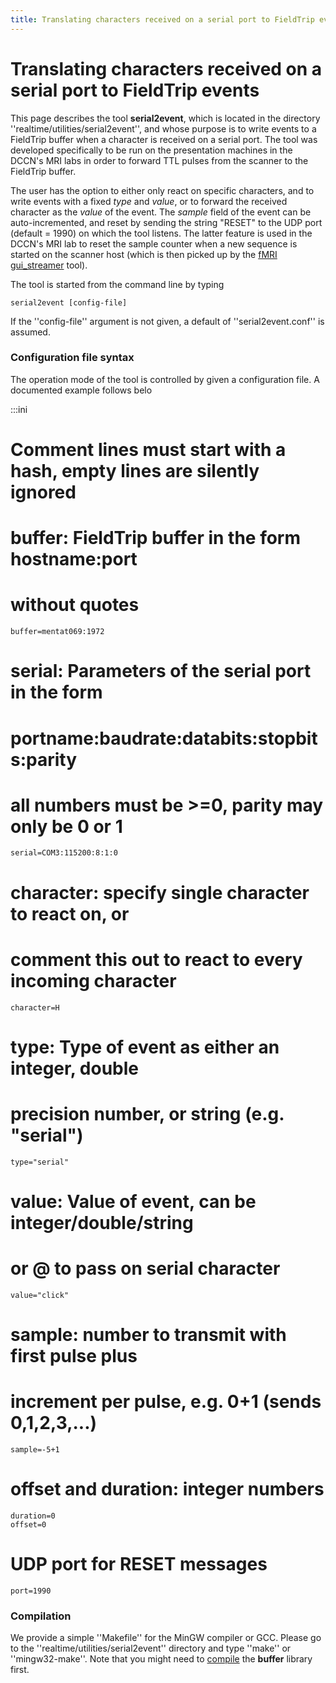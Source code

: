 ```yaml
---
title: Translating characters received on a serial port to FieldTrip events
---
```


# Translating characters received on a serial port to FieldTrip events

This page describes the tool **serial2event**, which is located in the directory ''realtime/utilities/serial2event'', and whose purpose is to write events to a FieldTrip buffer when a character is received on a serial port. The tool was developed specifically to be run on the presentation machines in the DCCN's MRI labs in order to forward TTL pulses from the scanner to the FieldTrip buffer.

The user has the option to either only react on specific characters, and to write events with
a fixed *type* and *value*, or to forward the received character as the *value* of the event.
The *sample* field of the event can be auto-incremented, and reset by sending the string "RESET"
to the UDP port (default = 1990) on which the tool listens. The latter feature is used in the DCCN's MRI lab to reset the sample counter when a new sequence is started on the scanner host (which is then picked up by the [fMRI gui_streamer](/development/realtime/fmri) tool).

The tool is started from the command line by typing

    serial2event [config-file]
    
If the ''config-file'' argument is not given, a default of ''serial2event.conf'' is assumed.

### Configuration file syntax

The operation mode of the tool is controlled by given a configuration file. A documented example follows belo

  :::ini
  # Comment lines must start with a hash, empty lines are silently ignored
  
  # buffer: FieldTrip buffer in the form hostname:port 
  # without quotes
    buffer=mentat069:1972
  
  # serial: Parameters of the serial port in the form 
  #   portname:baudrate:databits:stopbits:parity
  # all numbers must be >=0, parity may only be 0 or 1
    serial=COM3:115200:8:1:0
  
  # character: specify single character to react on, or 
  # comment this out to react to every incoming character
    character=H
  
  # type: Type of event as either an integer, double 
  # precision number, or string (e.g. "serial")
    type="serial"
  
  # value: Value of event, can be integer/double/string 
  # or @ to pass on serial character
    value="click"
  
  # sample: number to transmit with first pulse plus 
  # increment per pulse, e.g. 0+1  (sends 0,1,2,3,...)
    sample=-5+1
  
  # offset and duration: integer numbers
    duration=0
    offset=0
  
  # UDP port for RESET messages
    port=1990

### Compilation

We provide a simple ''Makefile'' for the MinGW compiler or GCC. Please go to the ''realtime/utilities/serial2event'' directory and type ''make'' or ''mingw32-make''. Note that you might need to [compile](/development/realtime/buffer) the **buffer** library first.

